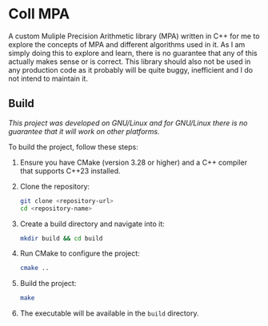 # Coll MPA

A custom Muliple Precision Arithmetic library (MPA) written in C++ for me to
explore the concepts of MPA and different algorithms used in it. As I am simply
doing this to explore and learn, there is no guarantee that any of this actually
makes sense or is correct. This library should also not be used in any
production code as it probably will be quite buggy, inefficient and I do not
intend to maintain it.

## Build

_This project was developed on GNU/Linux and for GNU/Linux there is no guarantee
that it will work on other platforms._

To build the project, follow these steps:

1. Ensure you have CMake (version 3.28 or higher) and a C++ compiler that
   supports C++23 installed.
2. Clone the repository:

   ```bash
   git clone <repository-url>
   cd <repository-name>
   ```

3. Create a build directory and navigate into it:

   ```bash
   mkdir build && cd build
   ```

4. Run CMake to configure the project:

   ```bash
   cmake ..
   ```

5. Build the project:

   ```bash
   make
   ```

6. The executable will be available in the `build` directory.

